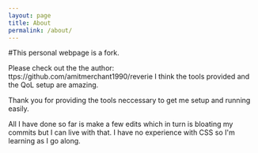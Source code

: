```yaml
---
layout: page
title: About
permalink: /about/
---
```


#This personal webpage is a fork.

Please check out the the author:  ttps://github.com/amitmerchant1990/reverie
I think the tools provided and the QoL setup are amazing.

Thank you for providing the tools neccessary to get me setup and running easily.

All I have done so far is make a few edits which in turn is bloating my commits
but I can live with that. I have no experience with CSS so I'm learning as I go along.